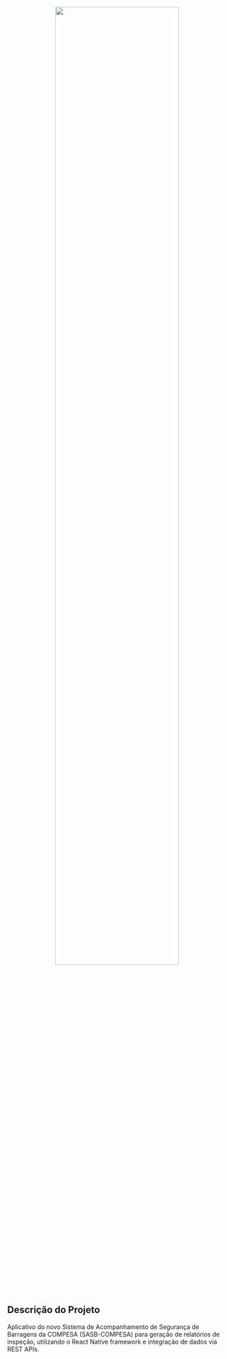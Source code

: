 </br>
<div align="center">
  <img src="https://user-images.githubusercontent.com/83607914/217523233-249c3863-918a-4bd4-a140-d080ea9aa395.png" width="75%" />
</div>
</br>

<h2>Descrição do Projeto</h2>
<p>Aplicativo do novo Sistema de Acompanhamento de Segurança de Barragens da COMPESA (SASB-COMPESA) para geração de relatórios de inspeção, utilizando o React Native framework e integração de dados via REST APIs.</p>